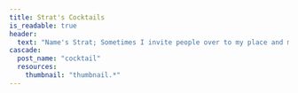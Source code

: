 ```yaml
---
title: Strat's Cocktails
is_readable: true
header:
  text: "Name's Strat; Sometimes I invite people over to my place and make cocktails for them. Here's a few of the cocktails I know how to make, most of which I've stolen from other people, some of which I've made my own."
cascade:
  post_name: "cocktail"
  resources:
    thumbnail: "thumbnail.*"
---
```

